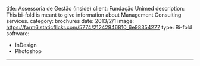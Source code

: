 title: Assessoria de Gestão (inside)
client: Fundação Unimed
description: This bi-fold is meant to give information about Management Consulting services.
category: brochures
date: 2013/2/1
image: https://farm6.staticflickr.com/5774/21242946810_6e98354277
type: Bi-fold
software:
- InDesign
- Photoshop
---
